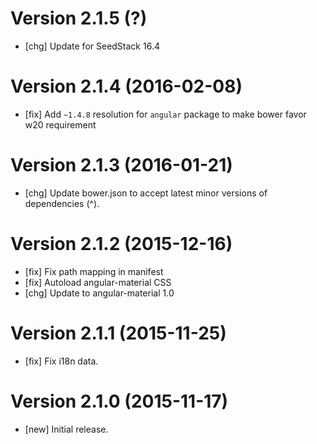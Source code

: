 # Version 2.1.5 (?)

* [chg] Update for SeedStack 16.4

# Version 2.1.4 (2016-02-08)

* [fix] Add `~1.4.8` resolution for `angular` package to make bower favor w20 requirement

# Version 2.1.3 (2016-01-21)

* [chg] Update bower.json to accept latest minor versions of dependencies (^).

# Version 2.1.2 (2015-12-16)

* [fix] Fix path mapping in manifest
* [fix] Autoload angular-material CSS
* [chg] Update to angular-material 1.0

# Version 2.1.1 (2015-11-25)

* [fix] Fix i18n data.

# Version 2.1.0 (2015-11-17)

* [new] Initial release.

